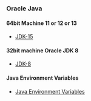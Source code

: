### Oracle Java
#### 64bit Machine 11 or 12 or 13
* [JDK-15](https://www.oracle.com/java/technologies/javase-jdk15-downloads.html)

#### 32bit machine Oracle JDK 8
* [JDK-8](https://www.oracle.com/pt/java/technologies/javase/javase-jdk8-downloads.html)

#### Java Environment Variables
* [Java Environment Variables](https://javatutorial.net/set-java-home-windows-10)